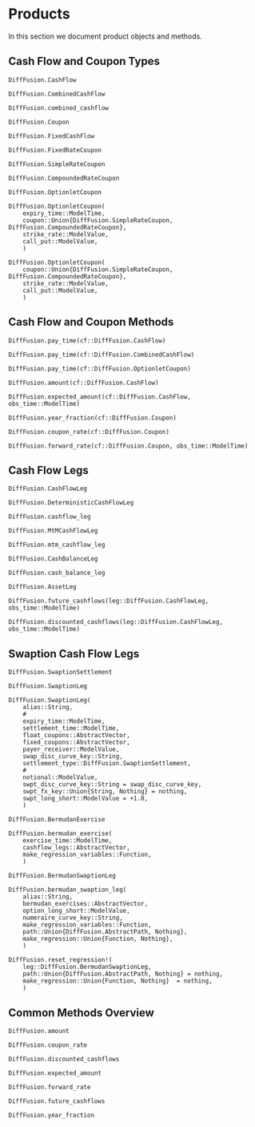 # Products

In this section we document product objects and methods.

## Cash Flow and Coupon Types

```@docs
DiffFusion.CashFlow
```

```@docs
DiffFusion.CombinedCashFlow
```

```@docs
DiffFusion.combined_cashflow
```

```@docs
DiffFusion.Coupon
```

```@docs
DiffFusion.FixedCashFlow
```

```@docs
DiffFusion.FixedRateCoupon
```

```@docs
DiffFusion.SimpleRateCoupon
```

```@docs
DiffFusion.CompoundedRateCoupon
```

```@docs
DiffFusion.OptionletCoupon
```

```@docs
DiffFusion.OptionletCoupon(
    expiry_time::ModelTime,
    coupon::Union{DiffFusion.SimpleRateCoupon, DiffFusion.CompoundedRateCoupon},
    strike_rate::ModelValue,
    call_put::ModelValue,
    )
```

```@docs
DiffFusion.OptionletCoupon(
    coupon::Union{DiffFusion.SimpleRateCoupon, DiffFusion.CompoundedRateCoupon},
    strike_rate::ModelValue,
    call_put::ModelValue,
    )
```

## Cash Flow and Coupon Methods

```@docs
DiffFusion.pay_time(cf::DiffFusion.CashFlow)
```

```@docs
DiffFusion.pay_time(cf::DiffFusion.CombinedCashFlow)
```

```@docs
DiffFusion.pay_time(cf::DiffFusion.OptionletCoupon)
```

```@docs
DiffFusion.amount(cf::DiffFusion.CashFlow)
```

```@docs
DiffFusion.expected_amount(cf::DiffFusion.CashFlow, obs_time::ModelTime)
```

```@docs
DiffFusion.year_fraction(cf::DiffFusion.Coupon)
```

```@docs
DiffFusion.coupon_rate(cf::DiffFusion.Coupon)
```

```@docs
DiffFusion.forward_rate(cf::DiffFusion.Coupon, obs_time::ModelTime)
```

## Cash Flow Legs

```@docs
DiffFusion.CashFlowLeg
```

```@docs
DiffFusion.DeterministicCashFlowLeg
```

```@docs
DiffFusion.cashflow_leg
```

```@docs
DiffFusion.MtMCashFlowLeg
```

```@docs
DiffFusion.mtm_cashflow_leg
```

```@docs
DiffFusion.CashBalanceLeg
```

```@docs
DiffFusion.cash_balance_leg
```

```@docs
DiffFusion.AssetLeg
```

```@docs
DiffFusion.future_cashflows(leg::DiffFusion.CashFlowLeg, obs_time::ModelTime)
```

```@docs
DiffFusion.discounted_cashflows(leg::DiffFusion.CashFlowLeg, obs_time::ModelTime)
```

## Swaption Cash Flow Legs

```@docs
DiffFusion.SwaptionSettlement
```

```@docs
DiffFusion.SwaptionLeg
```

```@docs
DiffFusion.SwaptionLeg(
    alias::String,
    #
    expiry_time::ModelTime,
    settlement_time::ModelTime,
    float_coupons::AbstractVector,
    fixed_coupons::AbstractVector,
    payer_receiver::ModelValue,
    swap_disc_curve_key::String,
    settlement_type::DiffFusion.SwaptionSettlement,
    #
    notional::ModelValue,
    swpt_disc_curve_key::String = swap_disc_curve_key,
    swpt_fx_key::Union{String, Nothing} = nothing,
    swpt_long_short::ModelValue = +1.0,
    )
```

```@docs
DiffFusion.BermudanExercise
```

```@docs
DiffFusion.bermudan_exercise(
    exercise_time::ModelTime,
    cashflow_legs::AbstractVector,
    make_regression_variables::Function,
    )
```

```@docs
DiffFusion.BermudanSwaptionLeg
```

```@docs
DiffFusion.bermudan_swaption_leg(
    alias::String,
    bermudan_exercises::AbstractVector,
    option_long_short::ModelValue,
    numeraire_curve_key::String,
    make_regression_variables::Function,
    path::Union{DiffFusion.AbstractPath, Nothing},
    make_regression::Union{Function, Nothing},
    )
```

```@docs
DiffFusion.reset_regression!(
    leg::DiffFusion.BermudanSwaptionLeg,
    path::Union{DiffFusion.AbstractPath, Nothing} = nothing,
    make_regression::Union{Function, Nothing}  = nothing,
    )
```

## Common Methods Overview

```@docs
DiffFusion.amount
```

```@docs
DiffFusion.coupon_rate
```

```@docs
DiffFusion.discounted_cashflows
```

```@docs
DiffFusion.expected_amount
```

```@docs
DiffFusion.forward_rate
```

```@docs
DiffFusion.future_cashflows
```

```@docs
DiffFusion.year_fraction
```
